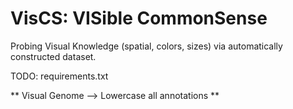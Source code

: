 # VisCS: VISible CommonSense

Probing Visual Knowledge (spatial, colors, sizes) via automatically constructed dataset.


TODO: requirements.txt

** Visual Genome --> Lowercase all annotations **